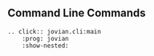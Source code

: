 ## Command Line Commands

```eval_rst
.. click:: jovian.cli:main
    :prog: jovian
    :show-nested:
```
